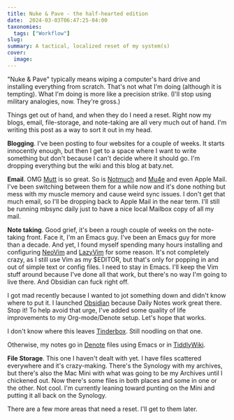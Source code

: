 ```yaml
---
title: Nuke & Pave - the half-hearted edition
date:  2024-03-03T06:47:25-04:00
taxonomies:
  tags: ["Workflow"]
slug: 
summary: A tactical, localized reset of my system(s)
cover:
  image: 
---
```



"Nuke & Pave" typically means wiping a computer's hard drive and installing everything from scratch. That's not what I'm doing (although it is tempting). What I'm doing is more like a precision strike. (I'll stop using military analogies, now. They're gross.)

Things get out of hand, and when they do I need a reset. Right now my blogs, email, file-storage, and note-taking are all very much out of hand. I'm writing this post as a way to sort it out in my head.

**Blogging**. I've been posting to four websites for a couple of weeks. It starts innocently enough, but then I get to a space where I want to write something but don't because I can't decide where it should go. I'm dropping everything but the wiki and this blog at baty.net.

**Email**. OMG [Mutt](http://www.mutt.org/) is so great. So is [Notmuch](https://wiki.archlinux.org/title/Notmuch) and [Mu4e](https://www.emacswiki.org/emacs/mu4e) and even Apple Mail. I've been switching between them for a while now and it's done nothing but mess with my muscle memory and cause weird sync issues. I don't get that much email, so I'll be dropping back to Apple Mail in the near term. I'll still be running mbsync daily just to have a nice local Mailbox copy of all my mail.

**Note taking**. Good grief, it's been a rough couple of weeks on the note-taking front. Face it, I'm an Emacs guy. I've been an Emacs guy for more than a decade. And yet, I found myself spending many hours installing and configuring [NeoVim](https://neovim.io/) and [LazyVim](https://www.lazyvim.org/) for some reason. It's not completely crazy, as I still use Vim as my $EDITOR, but that's only for popping in and out of simple text or config files. I need to stay in Emacs. I'll keep the Vim stuff around because I've done all that work, but there's no way I'm going to live there. And Obsidian can fuck right off.

I got mad recently because I wanted to jot something down and didn't know where to put it. I launched [Obsidian](https://obsidian.md/) because Daily Notes work great there. Stop it! To help avoid that urge, I've added some quality of life improvements to my Org-mode/Denote setup. Let's hope that works. 

I don't know where this leaves [Tinderbox](https://eastgate.com/Tinderbox). Still noodling on that one.

Otherwise, my notes go in [Denote](https://protesilaos.com/emacs/denote) files using Emacs or in [TiddlyWiki](https://tiddlywiki.com/).

**File Storage**. This one I haven't dealt with yet. I have files scattered everywhere and it's crazy-making. There's the Synology with my archives, but there's also the Mac Mini with what was going to be my Archives until I chickened out. Now there's some files in both places and some in one or the other. Not cool. I'm currently leaning toward punting on the Mini and putting it all back on the Synology.

There are a few more areas that need a reset. I'll get to them later.

